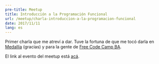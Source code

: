 ```yaml
---
pre-title: Meetup
title: Introducción a la Programación Funcional
url: /meetup/charla-introduccion-a-la-programacion-funcional
date: 2017/11/11
lang: es
---
```


Primer charla que me atreví a dar. Tuve la fortuna de que me tocó darla en [Medallia](https://www.medallia.com) (gracias) y para la gente de [Free Code Camp BA](https://freecodecampba.org).

El link al evento del meetup está [acá](https://www.meetup.com/es/freeCodeCampBA/events/244852127/).

